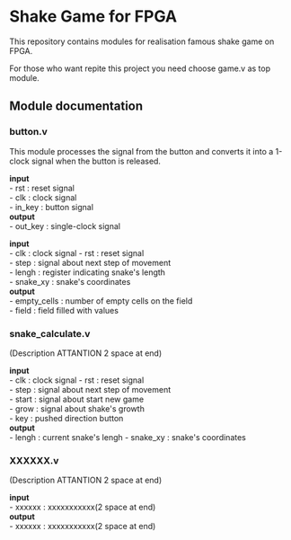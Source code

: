 # Shake Game for FPGA

This repository contains modules for realisation famous shake game on FPGA.

For those who want repite this project you need choose game.v as top module.

## Module documentation

### button.v
This module processes the signal from the button and converts it into a 1-clock signal when the button is released.  

**input**  
\- rst : reset signal  
\- clk : clock signal  
\- in_key : button signal  
**output**  
\- out_key : single-clock signal  

**input**  
\- clk : clock signal 
\- rst : reset signal  
\- step : signal about next step of movement  
\- lengh : register indicating snake's length  
\- snake_xy : snake's coordinates  
**output**  
\- empty_cells : number of empty cells on the field  
\- field : field filled with values  

### snake_calculate.v
(Description ATTANTION 2 space at end)  

**input**  
\- clk : clock signal 
\- rst : reset signal  
\- step : signal about next step of movement  
\- start : signal about start new game  
\- grow : signal about shake's growth  
\- key : pushed direction button  
**output**  
\- lengh : current snake's lengh 
\- snake_xy : snake's coordinates  

### XXXXXX.v
(Description ATTANTION 2 space at end)  

**input**  
\- xxxxxx : xxxxxxxxxxx(2 space at end)  
**output**  
\- xxxxxx : xxxxxxxxxxx(2 space at end)  
